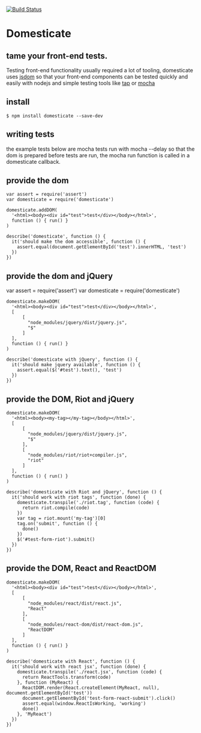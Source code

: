[![Build Status](https://travis-ci.org/dmytri/domesticate.svg)](https://travis-ci.org/dmytri/domesticate)

# Domesticate
## tame your front-end tests.

Testing front-end functionality usually required a lot of tooling, domesticate uses [jsdom](https://github.com/tmpvar/jsdom) so that your front-end components can be tested quickly and easily with nodejs and simple testing tools like [tap](https://github.com/isaacs/node-tap) or [mocha](http://mochajs.org/)

## install

```
$ npm install domesticate --save-dev
```

## writing tests

the example tests below are mocha tests run with mocha --delay so that the dom
is prepared before tests are run, the mocha run function is called in a
domesticate callback.

## provide the dom

```
var assert = require('assert')
var domesticate = require('domesticate')

domesticate.addDOM(
  '<html><body><div id="test">test</div></body></html>',
  function () { run() }
)

describe('domesticate', function () {
  it('should make the dom accessible', function () {
    assert.equal(document.getElementById('test').innerHTML, 'test')
  })
})
```

## provide the dom and jQuery

var assert = require('assert')
var domesticate = require('domesticate')

```
domesticate.makeDOM(
  '<html><body><div id="test">test</div></body></html>',
  [
      [
        "node_modules/jquery/dist/jquery.js",
        "$"
      ]
  ],
  function () { run() }
)

describe('domesticate with jQuery', function () {
  it('should make jquery available', function () {
    assert.equal($('#test').text(), 'test')
  })
})
```

## provide the DOM, Riot and jQuery

```
domesticate.makeDOM(
  '<html><body><my-tag></my-tag></body></html>',
  [
      [
        "node_modules/jquery/dist/jquery.js",
        "$"
      ],
      [
        "node_modules/riot/riot+compiler.js",
        "riot"
      ]
  ],
  function () { run() }
)

describe('domesticate with Riot and jQuery', function () {
  it('should work with riot tags', function (done) {
    domesticate.transpile('./riot.tag', function (code) {
      return riot.compile(code)
    })
    var tag = riot.mount('my-tag')[0]
    tag.on('submit', function () {
      done()
    })
    $('#test-form-riot').submit()
  })
})
```

## provide the DOM, React and ReactDOM

```
domesticate.makeDOM(
  '<html><body><div id="test">test</div></body></html>',
  [
      [
        "node_modules/react/dist/react.js",
        "React"
      ],
      [
        "node_modules/react-dom/dist/react-dom.js",
        "ReactDOM"
      ]
  ],
  function () { run() }
)

describe('domesticate with React', function () {
  it('should work with react jsx', function (done) {
    domesticate.transpile('./react.jsx', function (code) {
      return ReactTools.transform(code)
    }, function (MyReact) {
      ReactDOM.render(React.createElement(MyReact, null), document.getElementById('test'))
      document.getElementById('test-form-react-submit').click()
      assert.equal(window.ReactIsWorking, 'working')
      done()
    }, 'MyReact')
  })
})
```

